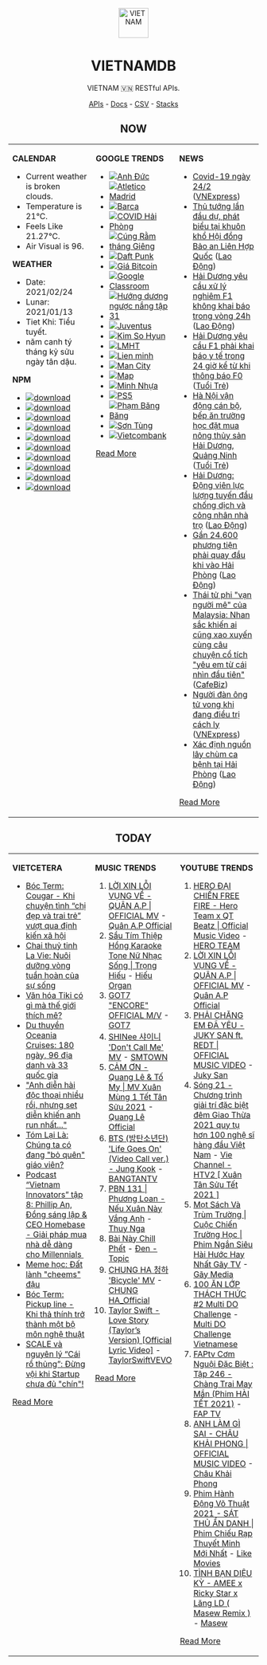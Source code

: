 <p align="center"><img src="https://raw.githubusercontent.com/vietnamdb/vietnamdb/master/images/top.png" alt="VIETNAM" height="60"/></p>
<h1 align="center">VIETNAMDB</h1>
<p align="center">VIETNAM 🇻🇳 RESTful APIs.</p>
<p align="center">
  <a href="https://vietnamdb.herokuapp.com/api">APIs</a> -
  <a href="https://vietnamdb.github.io/#/">Docs</a> -
  <a href="https://github.com/vietnamdb/vietnamdb/tree/master/docs">CSV</a> -
  <a href="https://github.com/vietnamdb/vietnamdb/tree/master/docs/stacks">Stacks</a>
</p>

<h2 align="center">NOW</h2>

<table style="width:100%"><tbody style="width:100%"><tr><td valign="top" width="33%">

**CALENDAR**

- Current weather is broken clouds.
- Temperature is 21°C.
- Feels Like 21.27°C.
- Air Visual is 96.

**WEATHER**

- Date: 2021/02/24
- Lunar: 2021/01/13
- Tiet Khi: Tiểu tuyết.
- năm canh tý tháng kỷ sửu ngày tân dậu.

**NPM**

- [![download](https://img.shields.io/npm/dm/giaohangnhanh.svg?style=flat-square&label=giaohangnhanh&color=red)](https://www.npmjs.com/package/giaohangnhanh)
- [![download](https://img.shields.io/npm/dm/onepay.svg?style=flat-square&label=onepay&color=red)](https://www.npmjs.com/package/onepay)
- [![download](https://img.shields.io/npm/dm/vietcetera.svg?style=flat-square&label=vietcetera&color=red)](https://www.npmjs.com/package/vietcetera)
- [![download](https://img.shields.io/npm/dm/vietnambanks.svg?style=flat-square&label=vietnambanks&color=red)](https://www.npmjs.com/package/vietnambanks)
- [![download](https://img.shields.io/npm/dm/vietnamgovernment.svg?style=flat-square&label=vietnamgovernment&color=red)](https://www.npmjs.com/package/vietnamgovernment)
- [![download](https://img.shields.io/npm/dm/vietnamnews.svg?style=flat-square&label=vietnamnews&color=red)](https://www.npmjs.com/package/vietnamnews)
- [![download](https://img.shields.io/npm/dm/vnapis.svg?style=flat-square&label=vnapis&color=red)](https://www.npmjs.com/package/vnapis)
- [![download](https://img.shields.io/npm/dm/vnpay.svg?style=flat-square&label=vnpay&color=red)](https://www.npmjs.com/package/vnpay)
- [![download](https://img.shields.io/npm/dm/vtcpay.svg?style=flat-square&label=vtcpay&color=red)](https://www.npmjs.com/package/vtcpay)
- [![download](https://img.shields.io/npm/dm/zalopay.svg?style=flat-square&label=zalopay&color=red)](https://www.npmjs.com/package/zalopay)

</td><td valign="top" width="33%">

**GOOGLE TRENDS**

- [![Anh Đức](https://img.shields.io/static/v1?label=Anh%20%C4%90%E1%BB%A9c&message=google&color=red&style=flat-square)](https://www.google.com/search?q=Anh%20%C4%90%E1%BB%A9c)
- [![Atletico Madrid](https://img.shields.io/static/v1?label=Atletico%20Madrid&message=google&color=red&style=flat-square)](https://www.google.com/search?q=Atletico%20Madrid)
- [![Barca](https://img.shields.io/static/v1?label=Barca&message=google&color=red&style=flat-square)](https://www.google.com/search?q=Barca)
- [![COVID Hải Phòng](https://img.shields.io/static/v1?label=COVID%20H%E1%BA%A3i%20Ph%C3%B2ng&message=google&color=red&style=flat-square)](https://www.google.com/search?q=COVID%20H%E1%BA%A3i%20Ph%C3%B2ng)
- [![Cúng Rằm tháng Giêng](https://img.shields.io/static/v1?label=C%C3%BAng%20R%E1%BA%B1m%20th%C3%A1ng%20Gi%C3%AAng&message=google&color=red&style=flat-square)](https://www.google.com/search?q=C%C3%BAng%20R%E1%BA%B1m%20th%C3%A1ng%20Gi%C3%AAng)
- [![Daft Punk](https://img.shields.io/static/v1?label=Daft%20Punk&message=google&color=red&style=flat-square)](https://www.google.com/search?q=Daft%20Punk)
- [![Giá Bitcoin](https://img.shields.io/static/v1?label=Gi%C3%A1%20Bitcoin&message=google&color=red&style=flat-square)](https://www.google.com/search?q=Gi%C3%A1%20Bitcoin)
- [![Google Classroom](https://img.shields.io/static/v1?label=Google%20Classroom&message=google&color=red&style=flat-square)](https://www.google.com/search?q=Google%20Classroom)
- [![Hướng dương ngược nắng tập 31](https://img.shields.io/static/v1?label=H%C6%B0%E1%BB%9Bng%20d%C6%B0%C6%A1ng%20ng%C6%B0%E1%BB%A3c%20n%E1%BA%AFng%20t%E1%BA%ADp%2031&message=google&color=red&style=flat-square)](https://www.google.com/search?q=H%C6%B0%E1%BB%9Bng%20d%C6%B0%C6%A1ng%20ng%C6%B0%E1%BB%A3c%20n%E1%BA%AFng%20t%E1%BA%ADp%2031)
- [![Juventus](https://img.shields.io/static/v1?label=Juventus&message=google&color=red&style=flat-square)](https://www.google.com/search?q=Juventus)
- [![Kim So Hyun](https://img.shields.io/static/v1?label=Kim%20So%20Hyun&message=google&color=red&style=flat-square)](https://www.google.com/search?q=Kim%20So%20Hyun)
- [![LMHT](https://img.shields.io/static/v1?label=LMHT&message=google&color=red&style=flat-square)](https://www.google.com/search?q=LMHT)
- [![Lien minh](https://img.shields.io/static/v1?label=Lien%20minh&message=google&color=red&style=flat-square)](https://www.google.com/search?q=Lien%20minh)
- [![Man City](https://img.shields.io/static/v1?label=Man%20City&message=google&color=red&style=flat-square)](https://www.google.com/search?q=Man%20City)
- [![Map](https://img.shields.io/static/v1?label=Map&message=google&color=red&style=flat-square)](https://www.google.com/search?q=Map)
- [![Minh Nhựa](https://img.shields.io/static/v1?label=Minh%20Nh%E1%BB%B1a&message=google&color=red&style=flat-square)](https://www.google.com/search?q=Minh%20Nh%E1%BB%B1a)
- [![PS5](https://img.shields.io/static/v1?label=PS5&message=google&color=red&style=flat-square)](https://www.google.com/search?q=PS5)
- [![Phạm Băng Băng](https://img.shields.io/static/v1?label=Ph%E1%BA%A1m%20B%C4%83ng%20B%C4%83ng&message=google&color=red&style=flat-square)](https://www.google.com/search?q=Ph%E1%BA%A1m%20B%C4%83ng%20B%C4%83ng)
- [![Sơn Tùng](https://img.shields.io/static/v1?label=S%C6%A1n%20T%C3%B9ng&message=google&color=red&style=flat-square)](https://www.google.com/search?q=S%C6%A1n%20T%C3%B9ng)
- [![Vietcombank](https://img.shields.io/static/v1?label=Vietcombank&message=google&color=red&style=flat-square)](https://www.google.com/search?q=Vietcombank)

[Read More](https://trends.google.com/trends/?geo=VN)

</td><td valign="top" width="33%">

**NEWS**

- [Covid-19 ngày 24/2](https://vnexpress.net/covid-19-ngay-24-2-4239251.html) ([VNExpress](https://vnexpress.net))
- [Thủ tướng lần đầu dự, phát biểu tại khuôn khổ Hội đồng Bảo an Liên Hợp Quốc](https://laodong.vn/thoi-su/thu-tuong-lan-dau-du-phat-bieu-tai-khuon-kho-hoi-dong-bao-an-lien-hop-quoc-883026.ldo) ([Lao Động](https://laodong.vn))
- [Hải Dương yêu cầu xử lý nghiêm F1 không khai báo trong vòng 24h](https://laodong.vn/xa-hoi/hai-duong-yeu-cau-xu-ly-nghiem-f1-khong-khai-bao-trong-vong-24h-883025.ldo) ([Lao Động](https://laodong.vn))
- [Hải Dương yêu cầu F1 phải khai báo y tế trong 24 giờ kể từ khi thông báo F0](https://tuoitre.vn/hai-duong-yeu-cau-f1-phai-khai-bao-y-te-trong-24-gio-ke-tu-khi-thong-bao-f0-20210223214556038.htm) ([Tuổi Trẻ](https://tuoitre.vn))
- [Hà Nội vận động cán bộ, bếp ăn trường học đặt mua nông thủy sản Hải Dương, Quảng Ninh](https://tuoitre.vn/ha-noi-van-dong-can-bo-bep-an-truong-hoc-dat-mua-nong-thuy-san-hai-duong-quang-ninh-20210223202004779.htm) ([Tuổi Trẻ](https://tuoitre.vn))
- [Hải Dương: Động viên lực lượng tuyến đầu chống dịch và công nhân nhà trọ](https://laodong.vn/cong-doan/hai-duong-dong-vien-luc-luong-tuyen-dau-chong-dich-va-cong-nhan-nha-tro-883018.ldo) ([Lao Động](https://laodong.vn))
- [Gần 24.600 phương tiện phải quay đầu khi vào Hải Phòng](https://laodong.vn/xa-hoi/gan-24600-phuong-tien-phai-quay-dau-khi-vao-hai-phong-883023.ldo) ([Lao Động](https://laodong.vn))
- [Thái tử phi "vạn người mê" của Malaysia: Nhan sắc khiến ai cũng xao xuyến cùng câu chuyện cổ tích "yêu em từ cái nhìn đầu tiên"](https://cafebiz.vn/thai-tu-phi-van-nguoi-me-cua-malaysia-nhan-sac-khien-ai-cung-xao-xuyen-cung-cau-chuyen-co-tich-yeu-em-tu-cai-nhin-dau-tien-20210223215340216.chn) ([CafeBiz](https://cafebiz.vn))
- [Người đàn ông tử vong khi đang điều trị cách ly](https://vnexpress.net/nguoi-dan-ong-tu-vong-khi-dang-dieu-tri-cach-ly-4239236.html) ([VNExpress](https://vnexpress.net))
- [Xác định nguồn lây chùm ca bệnh tại Hải Phòng](https://laodong.vn/xa-hoi/xac-dinh-nguon-lay-chum-ca-benh-tai-hai-phong-883020.ldo) ([Lao Động](https://laodong.vn))

[Read More](docs/news/README.md)

</td></tr></tbody></table>

<h2 align="center">TODAY</h2>

<table style="width:100%"><tbody style="width:100%"><tr><td valign="top" width="33%">

**VIETCETERA**

- [Bóc Term: Cougar - Khi chuyện tình “chị đẹp và trai trẻ” vượt qua định kiến xã hội](https://vietcetera.com/vn/boc-term-cougar-khi-chi-dep-va-trai-tre-vuot-qua-dinh-kien-xa-hoi)
- [Chai thuỷ tinh La Vie: Nuôi dưỡng vòng tuần hoàn của sự sống](https://vietcetera.com/vn/chai-thuy-tinh-la-vie-nuoi-duong-vong-tuan-hoan-cua-su-song)
- [Văn hóa Tiki có gì mà thế giới thích mê? ](https://vietcetera.com/vn/van-hoa-tiki-co-gi-ma-the-gioi-thich-me)
- [Du thuyền Oceania Cruises: 180 ngày, 96 địa danh và 33 quốc gia](https://vietcetera.com/vn/du-thuyen-oceania-cruises-co-hoi-kham-pha-cac-dia-danh-noi-tieng-tai-viet-nam-va-tren-the-gioi)
- ["Anh diễn hài độc thoại nhiều rồi, nhưng set diễn khiến anh run nhất..."](https://vietcetera.com/vn/anh-dien-hai-doc-thoai-nhieu-roi-nhung-set-dien-khien-anh-run-nhat)
- [Tóm Lại Là: Chúng ta có đang "bỏ quên" giáo viên?](https://vietcetera.com/vn/tom-lai-la-chung-ta-co-dang-bo-quen-giao-vien)
- [Podcast “Vietnam Innovators” tập 8: Phillip An, Đồng sáng lập & CEO Homebase - Giải pháp mua nhà dễ dàng cho Millennials ](https://vietcetera.com/vn/podcast-vietnam-innovators-tap-8-phillip-an-dong-sang-lap-ceo-homebase-giai-phap-mua-nha-de-dang-cho-millennials)
- [Meme học: Đất lành "cheems" đậu](https://vietcetera.com/vn/meme-hoc-cheems)
- [Bóc Term: Pickup line - Khi thả thính trở thành một bộ môn nghệ thuật](https://vietcetera.com/vn/boc-term-pick-up-line-tha-thinh-tro-thanh-mon-nghe-thuat)
- [SCALE và nguyên lý “Cái rổ thủng”: Đừng vội khi Startup chưa đủ "chín"! ](https://vietcetera.com/vn/scale-va-nguyen-ly-cai-ro-thung-dung-voi-khi-startup-chua-du-chin)

[Read More](https://vietcetera.com/)

</td><td valign="top" width="33%">

**MUSIC TRENDS**

01. [LỜI XIN LỖI VỤNG VỀ - QUÂN A.P | OFFICIAL MV](https://www.youtube.com/watch?v=LhTwcqI71n0) - [Quân A.P Official](https://www.youtube.com/channel/UCXKnIgvBwPV6G-uT7gBXhcA)
02. [Sầu Tím Thiệp Hồng Karaoke Tone Nữ Nhạc Sống | Trọng Hiếu](https://www.youtube.com/watch?v=BRMjeHz412Q) - [Hiếu Organ](https://www.youtube.com/channel/UCWEYgC77_ZlbDxStQyzOwfA)
03. [GOT7 "ENCORE" OFFICIAL M/V](https://www.youtube.com/watch?v=tAe0yUEzAaI) - [GOT7](https://www.youtube.com/channel/UCNtZPzvkjjB3EuPMNY71cmA)
04. [SHINee 샤이니 'Don't Call Me' MV](https://www.youtube.com/watch?v=p6OoY6xneI0) - [SMTOWN](https://www.youtube.com/channel/UCEf_Bc-KVd7onSeifS3py9g)
05. [CẢM ƠN - Quang Lê & Tố My | MV Xuân Mùng 1 Tết Tân Sửu 2021](https://www.youtube.com/watch?v=SeQ1H0oQCPE) - [Quang Lê Official](https://www.youtube.com/channel/UCNqz53FCc3mUg5NyzHxsXGQ)
06. [BTS (방탄소년단) 'Life Goes On' (Video Call ver.) - Jung Kook](https://www.youtube.com/watch?v=ZmxW5QD7cvM) - [BANGTANTV](https://www.youtube.com/channel/UCLkAepWjdylmXSltofFvsYQ)
07. [PBN 131 | Phương Loan - Nếu Xuân Này Vắng Anh](https://www.youtube.com/watch?v=IvkgmzWH_wk) - [Thuy Nga](https://www.youtube.com/channel/UC7nMrW3baKp0dA5Tz9ulVYQ)
08. [Bài Này Chill Phết](https://www.youtube.com/watch?v=eJZ65JSoM6I) - [Đen - Topic](https://www.youtube.com/channel/UCnO5dE4Vim7ghErGKOakt7w)
09. [CHUNG HA 청하 'Bicycle' MV](https://www.youtube.com/watch?v=_waD9YW8Pa8) - [CHUNG HA_Official](https://www.youtube.com/channel/UC9Gxb0gMCh3EPIDLQXeQUog)
10. [Taylor Swift - Love Story (Taylor’s Version) [Official Lyric Video]](https://www.youtube.com/watch?v=aXzVF3XeS8M) - [TaylorSwiftVEVO](https://www.youtube.com/channel/UCANLZYMidaCbLQFWXBC95Jg)

[Read More](https://www.youtube.com/feed/trending?bp=4gIuCggvbS8wNHJsZhIiUExGZ3F1TG5MNTlhbW42X05FZFc5TGswZDdXZWVST0Q2VA%3D%3D)

</td><td valign="top" width="33%">

**YOUTUBE TRENDS**

01. [HERO ĐẠI CHIẾN FREE FIRE - Hero Team x QT Beatz | Official Music Video](https://www.youtube.com/watch?v=KCzq4aa0wbw) - [HERO TEAM](https://www.youtube.com/channel/UC4uf1-QJkwH-9T5ejvncxIA)
02. [LỜI XIN LỖI VỤNG VỀ - QUÂN A.P | OFFICIAL MV](https://www.youtube.com/watch?v=LhTwcqI71n0) - [Quân A.P Official](https://www.youtube.com/channel/UCXKnIgvBwPV6G-uT7gBXhcA)
03. [PHẢI CHĂNG EM ĐÃ YÊU - JUKY SAN ft. REDT | OFFICIAL MUSIC VIDEO](https://www.youtube.com/watch?v=O81_4VAson4) - [Juky San](https://www.youtube.com/channel/UC78x4PoknbPpD4KkeoVaKZQ)
04. [Sóng 21 - Chương trình giải trí đặc biệt đêm Giao Thừa 2021 quy tụ hơn 100 nghệ sĩ hàng đầu Việt Nam](https://www.youtube.com/watch?v=CHaRCw5ccuA) - [Vie Channel - HTV2 [ Xuân Tân Sửu Tết 2021 ]](https://www.youtube.com/channel/UCkna2OcuN1E6u5I8GVtdkOw)
05. [Mọt Sách Và Trùm Trường | Cuộc Chiến Trường Học | Phim Ngắn Siêu Hài Hước Hay Nhất Gãy TV](https://www.youtube.com/watch?v=tHJN7m4_uYg) - [Gãy Media](https://www.youtube.com/channel/UCTp_WPPxWCjdlXK9kqzxm0A)
06. [100 ĂN LỚP THÁCH THỨC #2 Multi DO Challenge](https://www.youtube.com/watch?v=M7rMwAHbkOA) - [Multi DO Challenge Vietnamese](https://www.youtube.com/channel/UC3ZxI9t1wW-Re_XCG66cphA)
07. [FAPtv Cơm Nguội Đặc Biệt : Tập 246 - Chàng Trai May Mắn (Phim HÀI TẾT 2021)](https://www.youtube.com/watch?v=GKRppaLQrI8) - [FAP TV](https://www.youtube.com/channel/UC0jDoh3tVXCaqJ6oTve8ebA)
08. [ANH LÀM GÌ SAI - CHÂU KHẢI PHONG | OFFICIAL MUSIC VIDEO](https://www.youtube.com/watch?v=1KHmzzUMnTc) - [Châu Khải Phong](https://www.youtube.com/channel/UCoISHZnrIOn4SunyqjrRt4w)
09. [Phim Hành Động Võ Thuật 2021 - SÁT THỦ ẨN DANH | Phim Chiếu Rạp Thuyết Minh Mới Nhất](https://www.youtube.com/watch?v=qSqv22xvfVU) - [Like Movies](https://www.youtube.com/channel/UCWDfO46yvUbLudW99_rVTBg)
10. [TÌNH BẠN DIỆU KỲ - AMEE x Ricky Star x Lăng LD ( Masew Remix )](https://www.youtube.com/watch?v=yFqzSq6T-Iw) - [Masew](https://www.youtube.com/channel/UCpm6kKrf5OdNRZ9hMgk3gsA)

[Read More](https://www.youtube.com/feed/trending)

</td></tr></tbody></table>

